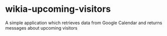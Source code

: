 wikia-upcoming-visitors
=======================

A simple application which retrieves data from Google Calendar and returns messages about upcoming visitors
